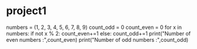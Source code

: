 # project1
numbers = (1, 2, 3, 4, 5, 6, 7, 8, 9) 
count_odd = 0
count_even = 0
for x in numbers:
        if not x % 2:
    	     count_even+=1
        else:
    	     count_odd+=1
print("Number of even numbers :",count_even)
print("Number of odd numbers :",count_odd)
